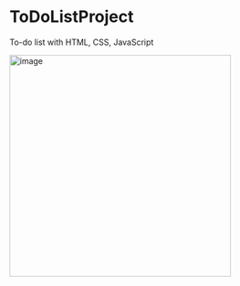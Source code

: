 # ToDoListProject

To-do list with HTML, CSS, JavaScript

<img width="388" alt="image" src="https://user-images.githubusercontent.com/101552786/180621169-64540e92-99d1-4d8e-bba0-c39d4c4e497d.png">
